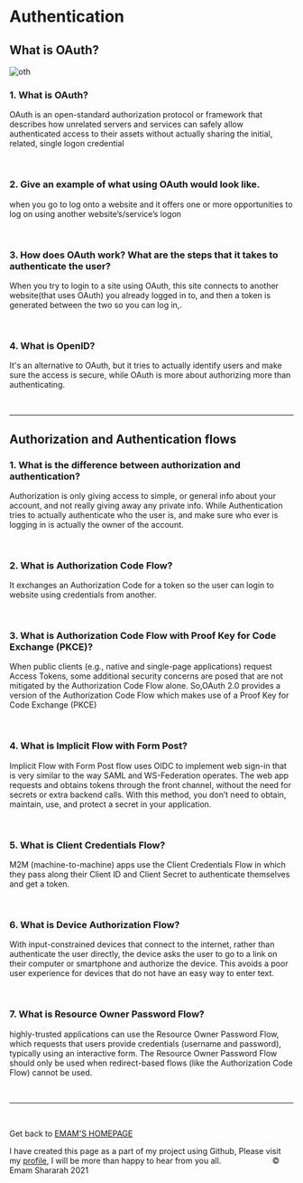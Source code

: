 # Authentication

## What is OAuth?


![oth](https://1tskcg39n5iu1jl9xp2ze2ma-wpengine.netdna-ssl.com/wp-content/uploads/2020/02/oauth-2-flow-diagram.png)

### 1. What is OAuth?

OAuth is an open-standard authorization protocol or framework that describes how unrelated servers and services can safely allow authenticated access to their assets without actually sharing the initial, related, single logon credential


&nbsp;


### 2. Give an example of what using OAuth would look like.

when you go to log onto a website and it offers one or more opportunities to log on using another website’s/service’s logon

&nbsp;


### 3. How does OAuth work? What are the steps that it takes to authenticate the user?

When you try to login to a site using OAuth, this site connects to another website(that uses OAuth) you already logged in to, and then a token is generated between the two so you can log in,.

&nbsp;


### 4.  What is OpenID?

It's an alternative to OAuth, but it tries to actually identify users and make sure the access is secure, while OAuth is more about authorizing more than authenticating.

&nbsp;

<hr>

## Authorization and Authentication flows

### 1. What is the difference between authorization and authentication?

Authorization is only giving access to simple, or general info about your account, and not really giving away any private info.
While Authentication tries to actually authenticate who the user is, and make sure who ever is logging in is actually the owner of the account.

&nbsp;


### 2. What is Authorization Code Flow?

It exchanges an Authorization Code for a token so the user can login to website using credentials from another.

&nbsp;


### 3.  What is Authorization Code Flow with Proof Key for Code Exchange (PKCE)?

When public clients (e.g., native and single-page applications) request Access Tokens, some additional security concerns are posed that are not mitigated by the Authorization Code Flow alone.
So,OAuth 2.0 provides a version of the Authorization Code Flow which makes use of a Proof Key for Code Exchange (PKCE)

&nbsp;


### 4.  What is Implicit Flow with Form Post?

Implicit Flow with Form Post flow uses OIDC to implement web sign-in that is very similar to the way SAML and WS-Federation operates. The web app requests and obtains tokens through the front channel, without the need for secrets or extra backend calls. With this method, you don’t need to obtain, maintain, use, and protect a secret in your application.

&nbsp;


### 5. What is Client Credentials Flow?

M2M (machine-to-machine) apps use the Client Credentials Flow in which they pass along their Client ID and Client Secret to authenticate themselves and get a token.

&nbsp;


### 6. What is Device Authorization Flow?

With input-constrained devices that connect to the internet, rather than authenticate the user directly, the device asks the user to go to a link on their computer or smartphone and authorize the device. This avoids a poor user experience for devices that do not have an easy way to enter text.

&nbsp;


### 7. What is Resource Owner Password Flow?

highly-trusted applications can use the Resource Owner Password Flow, which requests that users provide credentials (username and password), typically using an interactive form. The Resource Owner Password Flow should only be used when redirect-based flows (like the Authorization Code Flow) cannot be used.



&nbsp;




<hr>
&nbsp;
&nbsp;

Get back to [EMAM'S HOMEPAGE](https://emam96.github.io/reading-notes/)

 I have created this page as a part of my project using Github, Please visit my [profile](https://github.com/Emam96), I will be more than happy to hear from you all.      &nbsp;        &nbsp;       &nbsp;   &nbsp;&nbsp;&nbsp;&nbsp;&nbsp;&nbsp;&nbsp;&nbsp;&nbsp;&nbsp;&nbsp;&nbsp;&nbsp;&nbsp;&nbsp;      © Emam Shararah 2021